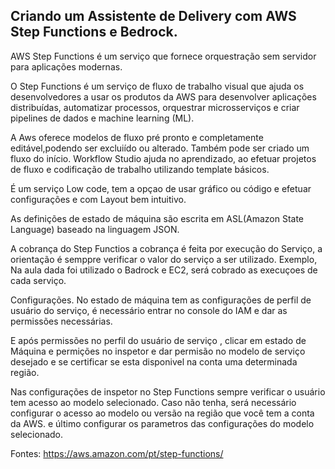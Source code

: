 ## Criando um Assistente de Delivery com AWS Step Functions e Bedrock.

AWS Step Functions é um serviço que  fornece orquestração sem servidor para aplicações modernas.

O Step Functions é um serviço de fluxo de trabalho visual que ajuda os desenvolvedores a usar os produtos da AWS para desenvolver aplicações distribuídas, automatizar processos, orquestrar microsserviços e criar pipelines de dados e machine learning (ML).


A Aws oferece modelos de fluxo pré pronto  e completamente editável,podendo ser excluiído ou alterado.
Também pode ser criado um fluxo do início.
Workflow Studio ajuda no aprendizado, ao efetuar projetos de fluxo e codificação de trabalho utilizando template básicos.

É um serviço Low code, tem a opçao de usar gráfico ou código e efetuar configurações e com Layout bem intuitivo.

As definições de estado de máquina são escrita em ASL(Amazon State Language) baseado na linguagem JSON.

A  cobrança do Step Functios  a cobrança é feita por execução do Serviço, a orientação é semppre verificar o valor do serviço a ser utilizado.
Exemplo, Na aula dada foi utilizado o Badrock e EC2, será cobrado as execuçoes de cada serviço.

Configurações.
No estado de máquina tem as configurações de perfil de usuário do serviço, é  necessário entrar no console do IAM e dar as permissões necessárias.

E após permissões no  perfil do  usuário de serviço , clicar em estado de Máquina e permições no inspetor e dar permisão no modelo de serviço desejado e se certificar se esta disponivel na conta uma determinada região.

Nas configurações de inspetor no Step Functions sempre verificar o usuário tem acesso ao modelo selecionado.
Caso não tenha, será necessário configurar o acesso ao modelo ou versão na região que você tem a conta da AWS.
e último configurar os parametros das configurações do modelo selecionado.

Fontes: https://aws.amazon.com/pt/step-functions/




